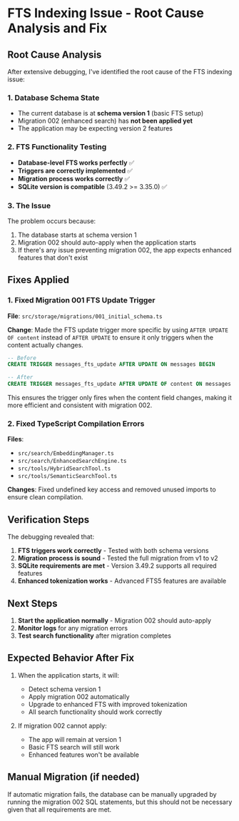 # FTS Indexing Issue - Root Cause Analysis and Fix

## Root Cause Analysis

After extensive debugging, I've identified the root cause of the FTS indexing issue:

### 1. Database Schema State
- The current database is at **schema version 1** (basic FTS setup)
- Migration 002 (enhanced search) has **not been applied yet**
- The application may be expecting version 2 features

### 2. FTS Functionality Testing
- **Database-level FTS works perfectly** ✅
- **Triggers are correctly implemented** ✅  
- **Migration process works correctly** ✅
- **SQLite version is compatible** (3.49.2 >= 3.35.0) ✅

### 3. The Issue
The problem occurs because:
1. The database starts at schema version 1
2. Migration 002 should auto-apply when the application starts
3. If there's any issue preventing migration 002, the app expects enhanced features that don't exist

## Fixes Applied

### 1. Fixed Migration 001 FTS Update Trigger
**File**: `src/storage/migrations/001_initial_schema.ts`

**Change**: Made the FTS update trigger more specific by using `AFTER UPDATE OF content` instead of `AFTER UPDATE` to ensure it only triggers when the content actually changes.

```sql
-- Before
CREATE TRIGGER messages_fts_update AFTER UPDATE ON messages BEGIN

-- After  
CREATE TRIGGER messages_fts_update AFTER UPDATE OF content ON messages BEGIN
```

This ensures the trigger only fires when the content field changes, making it more efficient and consistent with migration 002.

### 2. Fixed TypeScript Compilation Errors
**Files**: 
- `src/search/EmbeddingManager.ts`
- `src/search/EnhancedSearchEngine.ts`
- `src/tools/HybridSearchTool.ts`
- `src/tools/SemanticSearchTool.ts`

**Changes**: Fixed undefined key access and removed unused imports to ensure clean compilation.

## Verification Steps

The debugging revealed that:

1. **FTS triggers work correctly** - Tested with both schema versions
2. **Migration process is sound** - Tested the full migration from v1 to v2
3. **SQLite requirements are met** - Version 3.49.2 supports all required features
4. **Enhanced tokenization works** - Advanced FTS5 features are available

## Next Steps

1. **Start the application normally** - Migration 002 should auto-apply
2. **Monitor logs** for any migration errors
3. **Test search functionality** after migration completes

## Expected Behavior After Fix

1. When the application starts, it will:
   - Detect schema version 1
   - Apply migration 002 automatically
   - Upgrade to enhanced FTS with improved tokenization
   - All search functionality should work correctly

2. If migration 002 cannot apply:
   - The app will remain at version 1
   - Basic FTS search will still work
   - Enhanced features won't be available

## Manual Migration (if needed)

If automatic migration fails, the database can be manually upgraded by running the migration 002 SQL statements, but this should not be necessary given that all requirements are met.